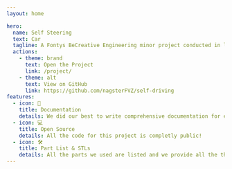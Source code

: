 ```yaml
---
layout: home

hero:
  name: Self Steering
  text: Car
  tagline: A Fontys BeCreative Engineering minor project conducted in late 2022 to early 2023
  actions:
    - theme: brand
      text: Open the Project
      link: /project/
    - theme: alt
      text: View on GitHub
      link: https://github.com/nagsterFVZ/self-driving
features:
  - icon: 📖
    title: Documentation
    details: We did our best to write comprehensive documentation for each part of the project.
  - icon: 💻
    title: Open Source
    details: All the code for this project is completly public!
  - icon: 🛠
    title: Part List & STLs
    details: All the parts we used are listed and we provide all the the STL files for components that we 3D printed
---
```

